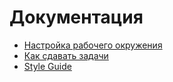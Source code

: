 # Документация

- [Настройка рабочего окружения](setup.md)
- [Как сдавать задачи](ci.md)
- [Style Guide](style.md)
